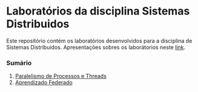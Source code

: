 # Laboratórios da disciplina Sistemas Distribuidos

Este repositório contém os laboratórios desenvolvidos para a disciplina de Sistemas Distribuidos. Apresentações sobres os laborátorios neste [link](https://www.youtube.com/playlist?list=PLgnO_TjsYDDG7lx_hOaSMQPOYw3d5K7m9).

### Sumário
1.  [Paralelismo de Processos e Threads](Lab_1)
2.  [Aprendizado Federado](Lab_2)
